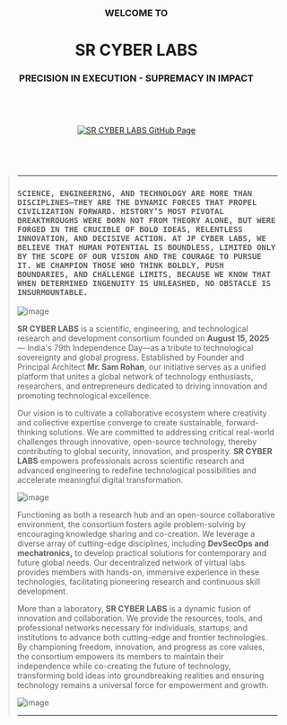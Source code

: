 <br><br><br><br><br><br>

<h3 align="center">WELCOME TO</h3>
<h1 align="center">SR CYBER LABS</h1>
<h3 align="center">PRECISION IN EXECUTION - SUPREMACY IN IMPACT</h3>

<br><br>

<p align="center">
    <a href="https://github.com/srcyberlabs">
        <img src="https://img.shields.io/badge/Visit%20SR%20CYBER%20LABS%20on%20GitHub-28a745?style=for-the-badge&labelColor=000000&logo=github&logoColor=white" 
             alt="SR CYBER LABS GitHub Page" style="margin: 10px;">
    </a>
</p>

<br><br>

> -----
>
>  ### `SCIENCE, ENGINEERING, AND TECHNOLOGY ARE MORE THAN DISCIPLINES—THEY ARE THE DYNAMIC FORCES THAT PROPEL CIVILIZATION FORWARD. HISTORY’S MOST PIVOTAL BREAKTHROUGHS WERE BORN NOT FROM THEORY ALONE, BUT WERE FORGED IN THE CRUCIBLE OF BOLD IDEAS, RELENTLESS INNOVATION, AND DECISIVE ACTION. AT JP CYBER LABS, WE BELIEVE THAT HUMAN POTENTIAL IS BOUNDLESS, LIMITED ONLY BY THE SCOPE OF OUR VISION AND THE COURAGE TO PURSUE IT. WE CHAMPION THOSE WHO THINK BOLDLY, PUSH BOUNDARIES, AND CHALLENGE LIMITS, BECAUSE WE KNOW THAT WHEN DETERMINED INGENUITY IS UNLEASHED, NO OBSTACLE IS INSURMOUNTABLE.`
>
> ![image](https://yt3.ggpht.com/dHCiU3o5w7mcpORi9zBq8QxROMaBTt8DR5FcBptVpWCiVr0x_NCSBp_TMKKiS2-PAqS9AbSodRX6=s1120-c-fcrop64=1,00000000ffffffff-rw-nd-v1)
>
> **SR CYBER LABS** is a scientific, engineering, and technological research and development consortium founded on **August 15, 2025** — India's 79th Independence Day—as a tribute to technological sovereignty and global progress. Established by Founder and Principal Architect  **Mr. Sam Rohan**, our initiative serves as a unified platform that unites a global network of technology enthusiasts, researchers, and entrepreneurs dedicated to driving innovation and promoting technological excellence.
>
> Our vision is to cultivate a collaborative ecosystem where creativity and collective expertise converge to create sustainable, forward-thinking solutions. We are committed to addressing critical real-world challenges through innovative, open-source technology, thereby contributing to global security, innovation, and prosperity. **SR CYBER LABS** empowers professionals across scientific research and advanced engineering to redefine technological possibilities and accelerate meaningful digital transformation.
>
> ![image](https://yt3.ggpht.com/9QLf9xQ7fKIKjwbOvSv3luNX_76PtfdWCFcY5w7HZvnnvVH9wPHFVhkgRTd3bkvDMeAI7X3dA49zMA=s1120-c-fcrop64=1,00000000ffffffff-rw-nd-v1)
> 
> Functioning as both a research hub and an open-source collaborative environment, the consortium fosters agile problem-solving by encouraging knowledge sharing and co-creation. We leverage a diverse array of cutting-edge disciplines, including **DevSecOps and mechatronics,** to develop practical solutions for contemporary and future global needs. Our decentralized network of virtual labs provides members with hands-on, immersive experience in these technologies, facilitating pioneering research and continuous skill development.
>
> More than a laboratory, **SR CYBER LABS** is a dynamic fusion of innovation and collaboration. We provide the resources, tools, and professional networks necessary for individuals, startups, and institutions to advance both cutting-edge and frontier technologies. By championing freedom, innovation, and progress as core values, the consortium empowers its members to maintain their independence while co-creating the future of technology, transforming bold ideas into groundbreaking realities and ensuring technology remains a universal force for empowerment and growth.
>
> ![image](https://yt3.ggpht.com/A3mSELStGTPDk9aZ2IMlgrgQAzzFfAEthEt3e79ggfQLeiV1XvLbl4cEl4OIGCDP5D_OKa99294ldaA=s1120-c-fcrop64=1,00000000ffffffff-rw-nd-v1)
> 
> -----
